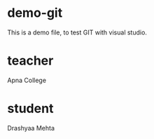 # demo-git
This is a demo file, to test GIT with visual studio.

# teacher
Apna College

# student 
Drashyaa Mehta